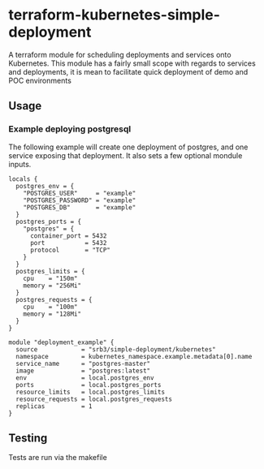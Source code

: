 # terraform-kubernetes-simple-deployment

A terraform module for scheduling deployments and
services onto Kubernetes. This module has a fairly small
scope with regards to services and deployments, it is mean to
facilitate quick deployment of demo and POC environments

## Usage

### Example deploying postgresql

The following example will create one deployment of
postgres, and one service exposing that deployment. It
also sets a few optional mondule inputs.

```HCL
locals {
  postgres_env = {
    "POSTGRES_USER"     = "example"
    "POSTGRES_PASSWORD" = "example"
    "POSTGRES_DB"       = "example"
  }
  postgres_ports = {
    "postgres" = {
      container_port = 5432
      port           = 5432
      protocol       = "TCP"
    }
  }
  postgres_limits = {
    cpu    = "150m"
    memory = "256Mi"
  }
  postgres_requests = {
    cpu    = "100m"
    memory = "128Mi"
  }
}

module "deployment_example" {
  source            = "srb3/simple-deployment/kubernetes"
  namespace         = kubernetes_namespace.example.metadata[0].name
  service_name      = "postgres-master"
  image             = "postgres:latest"
  env               = local.postgres_env
  ports             = local.postgres_ports
  resource_limits   = local.postgres_limits
  resource_requests = local.postgres_requests
  replicas          = 1
}
```

## Testing

Tests are run via the makefile
